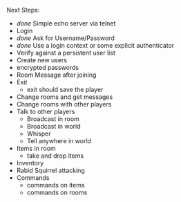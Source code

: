 Next Steps:
* _done_ Simple echo server via telnet
* Login
 * _done_ Ask for Username/Password
  * _done_ Use a login context or some explicit authenticator
 * Verify against a persistent user list
  * Create new users
  * encrypted passwords
* Room Message after joining
* Exit
  * exit should save the player
* Change rooms and get messages
* Change rooms with other players
* Talk to other players
  * Broadcast in room
  * Broadcast in world
  * Whisper
  * Tell anywhere in world
* Items in room
  * take and drop items
* Inventory
* Rabid Squirrel attacking
* Commands
  * commands on items
  * commands on rooms
